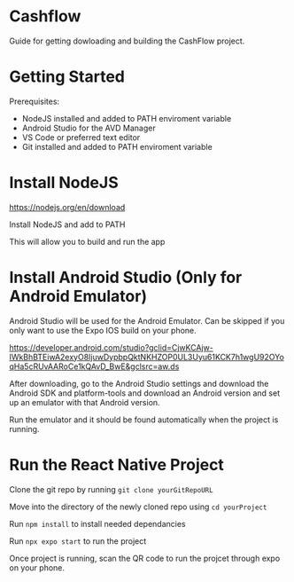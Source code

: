 # Cashflow

Guide for getting dowloading and building the CashFlow project.

# Getting Started

Prerequisites:
* NodeJS installed and added to PATH enviroment variable
* Android Studio for the AVD Manager
* VS Code or preferred text editor
* Git installed and added to PATH enviroment variable

# Install NodeJS

https://nodejs.org/en/download

Install NodeJS and add to PATH

This will allow you to build and run the app

# Install Android Studio (Only for Android Emulator)

Android Studio will be used for the Android Emulator. Can be skipped if you only want to use the Expo IOS build on your phone. 

https://developer.android.com/studio?gclid=CjwKCAjw-IWkBhBTEiwA2exyO8IjuwDypbpQktNKHZOP0UL3Uyu61KCK7h1wgU92OYoqHa5cRUvAARoCe1kQAvD_BwE&gclsrc=aw.ds

After downloading, go to the Android Studio settings and download the Android SDK and platform-tools and download an Android version and set up an emulator with that Android version.

Run the emulator and it should be found automatically when the project is running.

# Run the React Native Project

Clone the git repo by running ```git clone yourGitRepoURL```

Move into the directory of the newly cloned repo using ```cd yourProject```

Run ```npm install``` to install needed dependancies

Run ```npx expo start``` to run the project

Once project is running, scan the QR code to run the projcet through expo on your phone.
